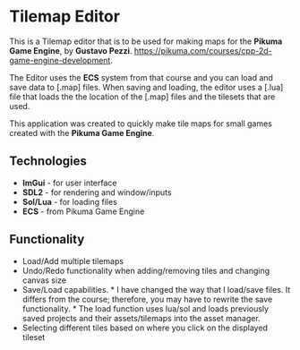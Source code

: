 # Tilemap Editor 
This is a Tilemap editor that is to be used for making maps for the **Pikuma Game Engine**, by **Gustavo Pezzi**. 
https://pikuma.com/courses/cpp-2d-game-engine-development.

The Editor uses the **ECS** system from that course and you can load and save data to [.map] files.
When saving and loading, the editor uses a [.lua] file that loads the the location of the 
[.map] files and the tilesets that are used.

This application was created to quickly make tile maps for small games created with the **Pikuma Game Engine**.

## Technologies
*    **ImGui** - for user interface
*    **SDL2** - for rendering and window/inputs
*    **Sol/Lua** - for loading files
*    **ECS** - from Pikuma Game Engine 


## Functionality
*    Load/Add multiple tilemaps
*    Undo/Redo functionality when adding/removing tiles and changing canvas size
*    Save/Load capabilities.
    *    I have changed the way that I load/save files. It differs from the course; therefore, you may have to rewrite the save functionality.
    *    The load function uses lua/sol and loads previously saved projects and their assets/tilemaps into the asset manager.
*    Selecting different tiles based on where you click on the displayed tileset


